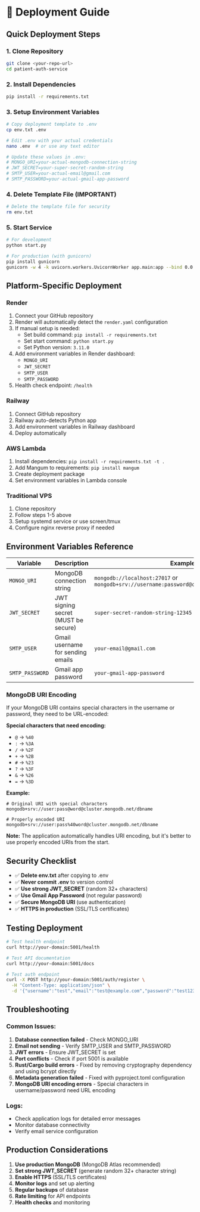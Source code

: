 # 🚀 Deployment Guide

## Quick Deployment Steps

### 1. **Clone Repository**
```bash
git clone <your-repo-url>
cd patient-auth-service
```

### 2. **Install Dependencies**
```bash
pip install -r requirements.txt
```

### 3. **Setup Environment Variables**
```bash
# Copy deployment template to .env
cp env.txt .env

# Edit .env with your actual credentials
nano .env  # or use any text editor

# Update these values in .env:
# MONGO_URI=your-actual-mongodb-connection-string
# JWT_SECRET=your-super-secret-random-string
# SMTP_USER=your-actual-email@gmail.com
# SMTP_PASSWORD=your-actual-gmail-app-password
```

### 4. **Delete Template File (IMPORTANT)**
```bash
# Delete the template file for security
rm env.txt
```

### 5. **Start Service**
```bash
# For development
python start.py

# For production (with gunicorn)
pip install gunicorn
gunicorn -w 4 -k uvicorn.workers.UvicornWorker app.main:app --bind 0.0.0.0:5001
```

## Platform-Specific Deployment

### **Render**
1. Connect your GitHub repository
2. Render will automatically detect the `render.yaml` configuration
3. If manual setup is needed:
   - Set build command: `pip install -r requirements.txt`
   - Set start command: `python start.py`
   - Set Python version: `3.11.0`
4. Add environment variables in Render dashboard:
   - `MONGO_URI`
   - `JWT_SECRET`
   - `SMTP_USER`
   - `SMTP_PASSWORD`
5. Health check endpoint: `/health`

### **Railway**
1. Connect GitHub repository
2. Railway auto-detects Python app
3. Add environment variables in Railway dashboard
4. Deploy automatically

### **AWS Lambda**
1. Install dependencies: `pip install -r requirements.txt -t .`
2. Add Mangum to requirements: `pip install mangum`
3. Create deployment package
4. Set environment variables in Lambda console

### **Traditional VPS**
1. Clone repository
2. Follow steps 1-5 above
3. Setup systemd service or use screen/tmux
4. Configure nginx reverse proxy if needed

## Environment Variables Reference

| Variable | Description | Example |
|----------|-------------|---------|
| `MONGO_URI` | MongoDB connection string | `mongodb://localhost:27017` or `mongodb+srv://username:password@cluster.mongodb.net/dbname` |
| `JWT_SECRET` | JWT signing secret (MUST be secure) | `super-secret-random-string-12345` |
| `SMTP_USER` | Gmail username for sending emails | `your-email@gmail.com` |
| `SMTP_PASSWORD` | Gmail app password | `your-gmail-app-password` |

### MongoDB URI Encoding

If your MongoDB URI contains special characters in the username or password, they need to be URL-encoded:

**Special characters that need encoding:**
- `@` → `%40`
- `:` → `%3A`
- `/` → `%2F`
- `+` → `%2B`
- `#` → `%23`
- `?` → `%3F`
- `&` → `%26`
- `=` → `%3D`

**Example:**
```
# Original URI with special characters
mongodb+srv://user:pass@word@cluster.mongodb.net/dbname

# Properly encoded URI
mongodb+srv://user:pass%40word@cluster.mongodb.net/dbname
```

**Note:** The application automatically handles URI encoding, but it's better to use properly encoded URIs from the start.

## Security Checklist

- ✅ **Delete env.txt** after copying to .env
- ✅ **Never commit .env** to version control
- ✅ **Use strong JWT_SECRET** (random 32+ characters)
- ✅ **Use Gmail App Password** (not regular password)
- ✅ **Secure MongoDB URI** (use authentication)
- ✅ **HTTPS in production** (SSL/TLS certificates)

## Testing Deployment

```bash
# Test health endpoint
curl http://your-domain:5001/health

# Test API documentation
curl http://your-domain:5001/docs

# Test auth endpoint
curl -X POST http://your-domain:5001/auth/register \
  -H "Content-Type: application/json" \
  -d '{"username":"test","email":"test@example.com","password":"test123","mobile":"1234567890","first_name":"Test","last_name":"User"}'
```

## Troubleshooting

### Common Issues:
1. **Database connection failed** - Check MONGO_URI
2. **Email not sending** - Verify SMTP_USER and SMTP_PASSWORD
3. **JWT errors** - Ensure JWT_SECRET is set
4. **Port conflicts** - Check if port 5001 is available
5. **Rust/Cargo build errors** - Fixed by removing cryptography dependency and using bcrypt directly
6. **Metadata generation failed** - Fixed with pyproject.toml configuration
7. **MongoDB URI encoding errors** - Special characters in username/password need URL encoding

### Logs:
- Check application logs for detailed error messages
- Monitor database connectivity
- Verify email service configuration

## Production Considerations

1. **Use production MongoDB** (MongoDB Atlas recommended)
2. **Set strong JWT_SECRET** (generate random 32+ character string)
3. **Enable HTTPS** (SSL/TLS certificates)
4. **Monitor logs** and set up alerting
5. **Regular backups** of database
6. **Rate limiting** for API endpoints
7. **Health checks** and monitoring
